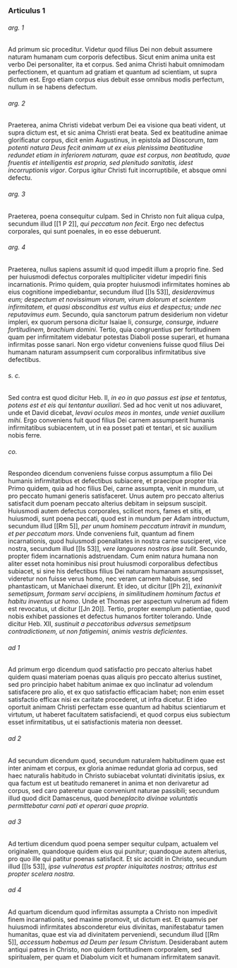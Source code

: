 ### Articulus 1

###### arg. 1
Ad primum sic proceditur. Videtur quod filius Dei non debuit assumere naturam humanam cum corporis defectibus. Sicut enim anima unita est verbo Dei personaliter, ita et corpus. Sed anima Christi habuit omnimodam perfectionem, et quantum ad gratiam et quantum ad scientiam, ut supra dictum est. Ergo etiam corpus eius debuit esse omnibus modis perfectum, nullum in se habens defectum.

###### arg. 2
Praeterea, anima Christi videbat verbum Dei ea visione qua beati vident, ut supra dictum est, et sic anima Christi erat beata. Sed ex beatitudine animae glorificatur corpus, dicit enim Augustinus, in epistola ad Dioscorum, *tam potenti natura Deus fecit animam ut ex eius plenissima beatitudine redundet etiam in inferiorem naturam, quae est corpus, non beatitudo, quae fruentis et intelligentis est propria, sed plenitudo sanitatis, idest incorruptionis vigor*. Corpus igitur Christi fuit incorruptibile, et absque omni defectu.

###### arg. 3
Praeterea, poena consequitur culpam. Sed in Christo non fuit aliqua culpa, secundum illud [[1 P 2]], *qui peccatum non fecit*. Ergo nec defectus corporales, qui sunt poenales, in eo esse debuerunt.

###### arg. 4
Praeterea, nullus sapiens assumit id quod impedit illum a proprio fine. Sed per huiusmodi defectus corporales multipliciter videtur impediri finis incarnationis. Primo quidem, quia propter huiusmodi infirmitates homines ab eius cognitione impediebantur, secundum illud [[Is 53]], *desideravimus eum; despectum et novissimum virorum, virum dolorum et scientem infirmitatem, et quasi absconditus est vultus eius et despectus; unde nec reputavimus eum*. Secundo, quia sanctorum patrum desiderium non videtur impleri, ex quorum persona dicitur Isaiae li, *consurge, consurge, induere fortitudinem, brachium domini*. Tertio, quia congruentius per fortitudinem quam per infirmitatem videbatur potestas Diaboli posse superari, et humana infirmitas posse sanari. Non ergo videtur conveniens fuisse quod filius Dei humanam naturam assumpserit cum corporalibus infirmitatibus sive defectibus.

###### s. c.
Sed contra est quod dicitur Heb. II, *in eo in quo passus est ipse et tentatus, potens est et eis qui tentantur auxiliari*. Sed ad hoc venit ut nos adiuvaret, unde et David dicebat, *levavi oculos meos in montes, unde veniet auxilium mihi*. Ergo conveniens fuit quod filius Dei carnem assumpserit humanis infirmitatibus subiacentem, ut in ea posset pati et tentari, et sic auxilium nobis ferre.

###### co.
Respondeo dicendum conveniens fuisse corpus assumptum a filio Dei humanis infirmitatibus et defectibus subiacere, et praecipue propter tria. Primo quidem, quia ad hoc filius Dei, carne assumpta, venit in mundum, ut pro peccato humani generis satisfaceret. Unus autem pro peccato alterius satisfacit dum poenam peccato alterius debitam in seipsum suscipit. Huiusmodi autem defectus corporales, scilicet mors, fames et sitis, et huiusmodi, sunt poena peccati, quod est in mundum per Adam introductum, secundum illud [[Rm 5]], *per unum hominem peccatum intravit in mundum, et per peccatum mors*. Unde conveniens fuit, quantum ad finem incarnationis, quod huiusmodi poenalitates in nostra carne susciperet, vice nostra, secundum illud [[Is 53]], *vere languores nostros ipse tulit*. Secundo, propter fidem incarnationis adstruendam. Cum enim natura humana non aliter esset nota hominibus nisi prout huiusmodi corporalibus defectibus subiacet, si sine his defectibus filius Dei naturam humanam assumpsisset, videretur non fuisse verus homo, nec veram carnem habuisse, sed phantasticam, ut Manichaei dixerunt. Et ideo, ut dicitur [[Ph 2]], *exinanivit semetipsum, formam servi accipiens, in similitudinem hominum factus et habitu inventus ut homo*. Unde et Thomas per aspectum vulnerum ad fidem est revocatus, ut dicitur [[Jn 20]]. Tertio, propter exemplum patientiae, quod nobis exhibet passiones et defectus humanos fortiter tolerando. Unde dicitur Heb. XII, *sustinuit a peccatoribus adversus semetipsum contradictionem, ut non fatigemini, animis vestris deficientes*.

###### ad 1
Ad primum ergo dicendum quod satisfactio pro peccato alterius habet quidem quasi materiam poenas quas aliquis pro peccato alterius sustinet, sed pro principio habet habitum animae ex quo inclinatur ad volendum satisfacere pro alio, et ex quo satisfactio efficaciam habet; non enim esset satisfactio efficax nisi ex caritate procederet, ut infra dicetur. Et ideo oportuit animam Christi perfectam esse quantum ad habitus scientiarum et virtutum, ut haberet facultatem satisfaciendi, et quod corpus eius subiectum esset infirmitatibus, ut ei satisfactionis materia non deesset.

###### ad 2
Ad secundum dicendum quod, secundum naturalem habitudinem quae est inter animam et corpus, ex gloria animae redundat gloria ad corpus, sed haec naturalis habitudo in Christo subiacebat voluntati divinitatis ipsius, ex qua factum est ut beatitudo remaneret in anima et non derivaretur ad corpus, sed caro pateretur quae conveniunt naturae passibili; secundum illud quod dicit Damascenus, quod *beneplacito divinae voluntatis permittebatur carni pati et operari quae propria*.

###### ad 3
Ad tertium dicendum quod poena semper sequitur culpam, actualem vel originalem, quandoque quidem eius qui punitur; quandoque autem alterius, pro quo ille qui patitur poenas satisfacit. Et sic accidit in Christo, secundum illud [[Is 53]], *ipse vulneratus est propter iniquitates nostras; attritus est propter scelera nostra*.

###### ad 4
Ad quartum dicendum quod infirmitas assumpta a Christo non impedivit finem incarnationis, sed maxime promovit, ut dictum est. Et quamvis per huiusmodi infirmitates absconderetur eius divinitas, manifestabatur tamen humanitas, quae est via ad divinitatem perveniendi, secundum illud [[Rm 5]], *accessum habemus ad Deum per Iesum Christum*. Desiderabant autem antiqui patres in Christo, non quidem fortitudinem corporalem, sed spiritualem, per quam et Diabolum vicit et humanam infirmitatem sanavit.

